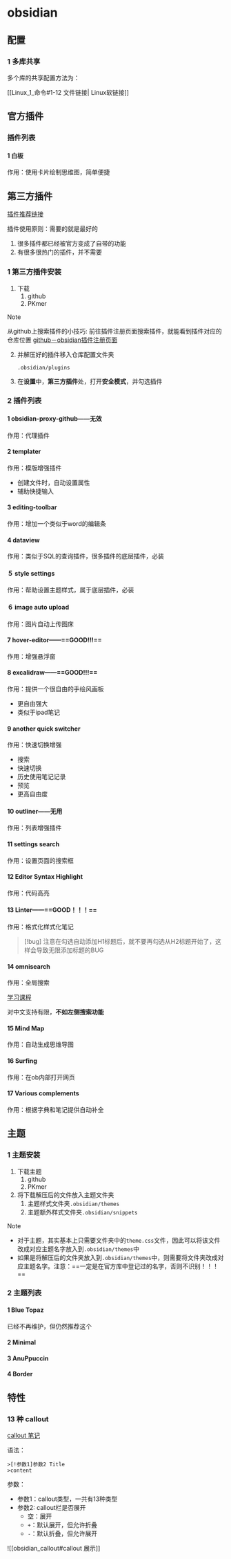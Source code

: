 # obsidian

## 配置

### 1 多库共享

多个库的共享配置方法为：

[[Linux_1_命令#1-12 文件链接| Linux软链接]]

## 官方插件

### 插件列表

#### 1 白板

作用：使用卡片绘制思维图，简单便捷

## 第三方插件

[插件推荐链接](https://www.bilibili.com/video/BV1cs4y1H77h/?spm_id_from=333.337.search-card.all.click&vd_source=d9e178b992882410dc0927d40741958a)

插件使用原则：需要的就是最好的

1. 很多插件都已经被官方变成了自带的功能
2. 有很多很热门的插件，并不需要

### 1 第三方插件安装

1. 下载
	1. github
	2. PKmer

>[!note]
>从github上搜索插件的小技巧: 前往插件注册页面搜索插件，就能看到插件对应的仓库位置
>[github－obsidian插件注册页面](https://github.com/obsidianmd/obsidian-releases/blob/master/community-plugins.json)

2. 并解压好的插件移入仓库配置文件夹

	`.obsidian/plugins`

3. 在**设置**中，**第三方插件**处，打开**安全模式**，并勾选插件

### 2 插件列表

#### 1 obsidian-proxy-github——无效

作用：代理插件

#### 2 templater

作用：模版增强插件

+ 创建文件时，自动设置属性
+ 辅助快捷输入

#### 3 editing-toolbar

作用：增加一个类似于word的编辑条

#### 4 dataview

作用：类似于SQL的查询插件，很多插件的底层插件，必装

#### ５ style settings

作用：帮助设置主题样式，属于底层插件，必装

#### ６ image auto upload

作用：图片自动上传图床

#### 7 hover-editor——==GOOD!!!==

作用：增强悬浮窗

#### 8 excalidraw——==GOOD!!!==

作用：提供一个很自由的手绘风画板

+ 更自由强大
+ 类似于ipad笔记

#### 9 another quick switcher

作用：快速切换增强

+ 搜索
+ 快速切换
+ 历史使用笔记记录
+ 预览
+ 更高自由度

#### 10 outliner——无用

作用：列表增强插件

#### 11 settings search

作用：设置页面的搜索框

#### 12 Editor Syntax Highlight

作用：代码高亮

#### 13 Linter——==GOOD！！！==

作用：格式化样式化笔记

>[!bug] 注意在勾选自动添加H1标题后，就不要再勾选从H2标题开始了，这样会导致无限添加标题的BUG

#### 14 omnisearch

作用：全局搜索

[学习课程](https://www.bilibili.com/video/BV1184y1r7Un/?spm_id_from=333.337.search-card.all.click&vd_source=d9e178b992882410dc0927d40741958a)

对中文支持有限，**不如左侧搜索功能**

#### 15 Mind Map

作用：自动生成思维导图

#### 16 Surfing

作用：在ob内部打开网页

#### 17 Various complements

作用：根据字典和笔记提供自动补全

## 主题

### 1 主题安装

1. 下载主题
	1. github
	2. PKmer
2. 将下载解压后的文件放入主题文件夹
	1. 主题样式文件夹`.obsidian/themes`
	2. 主题额外样式文件夹`.obsidian/snippets`

>[!note]
>+ 对于主题，其实基本上只需要文件夹中的`theme.css`文件，因此可以将该文件改成对应主题名字放入到`.obsidian/themes`中
>+ 如果是将解压后的文件夹放入到`.obsidian/themes`中，则需要将文件夹改成对应主题名字。注意：==一定是在官方库中登记过的名字，否则不识别！！！==

### 2 主题列表

#### 1 Blue Topaz

已经不再维护，但仍然推荐这个

#### 2 Minimal

#### 3 AnuPpuccin

#### 4 Border

## 特性

### 13 种 callout

[callout 笔记](https://pkmer.cn/Pkmer-Docs/10-obsidian/obsidian%E5%9F%BA%E6%9C%AC%E4%BD%BF%E7%94%A8/callout/#:~:text=obsidian%20%E5%85%B1%E6%8F%90%E4%BE%9B%E4%BA%86%2013%20%E7%A7%8D%20callout%20%E4%BB%96%E4%BB%AC%E6%98%AF%E5%A4%A7%E5%B0%8F%E5%86%99%E4%B8%8D%E6%95%8F%E6%84%9F%E7%9A%84%EF%BC%8C%E4%BE%8B%E5%A6%82%3E%20%5B%21BUG%5D%2C%3E%20%5B%21bug%5D,callout%20%E5%8F%AF%E8%83%BD%E6%9C%89%E5%BE%88%E5%A4%9A%E7%A7%8D%E5%88%AB%E5%90%8D%EF%BC%8C%E4%BE%8B%E5%A6%82%20%3E%20%5B%21info%5D%20%E5%92%8C%20%3E%20%5B%21todo%5D%20%E7%9A%84%E6%A0%B7%E5%BC%8F%E6%98%AF%E4%B8%80%E6%A0%B7%E7%9A%84%EF%BC%9B)

语法：

```callout
>[!参数1]参数2 Title
>content
```

参数：

+ 参数1：callout类型，一共有13种类型
+ 参数2: callout栏是否展开
	+ 空：展开
	+ `+`：默认展开，但允许折叠
	+ `-`：默认折叠，但允许展开

![[obsidian_callout#callout 展示]]
